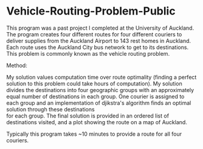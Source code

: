 # Vehicle-Routing-Problem-Public
This program was a past project I completed at the University of Auckland. The program creates four different routes for four different couriers to deliver supplies from the Auckland Airport
to 143 rest homes in Auckland. Each route uses the Auckland City bus network to get to its destinations. This problem is commonly known as the vehicle routing problem. 

Method:

My solution values computation time over route optimality (finding a perfect solution to this problem could take hours of computation). My solution divides the destinations into four geographic groups
with an approximately equal number of destinations in each group. One courier is assigned to each group and an implementation of djikstra's algorithm finds an optimal solution through these destinations  
for each group.
The final solution is provided in an ordered list of destinations visited, and a plot showing the route on a map of Auckland.

Typically this program takes ~10 minutes to provide a route for all four couriers.
